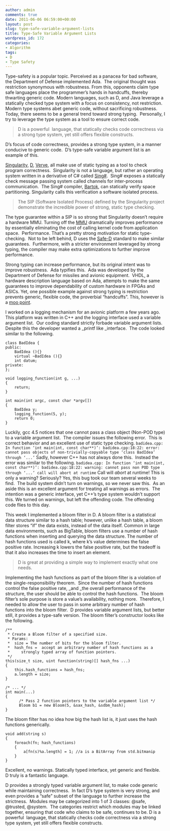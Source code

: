 ```yaml
---
author: admin
comments: true
date: 2011-06-06 06:59:00+00:00
layout: post
slug: type-safe-variable-argument-lists
title: Type-Safe Variable Argument Lists
wordpress_id: 172
categories:
- Algorithm
tags:
- D
- Type Safety
---
```


Type-safety is a popular topic. Perceived as a panacea for bad software, the Department of Defense implemented Ada.  The original thought was restriction synonymous with robustness. From this, opponents claim type safe languages place the programmer’s hands in handcuffs, thereby thwarting generic code. Modern languages, such as D, and Java leverage a statically checked type system with a focus on consistency, not restriction.  Modern type systems abet generic code, without sacrificing robustness.  Today, there seems to be a general trend toward strong typing.  Personally, I try to leverage the type system as a tool to ensure correct code.


<blockquote>D is a powerful  language, that statically checks code correctness via a strong type system, yet still offers flexible constructs.</blockquote>


D’s focus of code correctness, provides a strong type system, in a manner conducive to generic code.  D’s type-safe variable argument list is an example of this.<!-- more -->

[Singularity](http://research.microsoft.com/en-us/projects/singularity/), [D](http://www.d-programming-language.org), [Verve](http://channel9.msdn.com/Shows/Going+Deep/Verve-A-Type-Safe-Operating-System), all make use of static typing as a tool to check program correctness.  Singularity is not a language, but rather an operating system written in a derivative of C# called [Sing#](http://en.wikipedia.org/wiki/Sing_Sharp).  Sing# exposes a statically check message passing system called channels for inter-process communication.  The Sing# compiler, [Bartok](http://en.wikipedia.org/wiki/Bartok_%28compiler%29), can statically verify space partitioning. Singularity calls this verification a software isolated process.


<blockquote>The SIP (Software Isolated Process) defined by the Singularity project demonstrate the incredible power of strong, static type checking.</blockquote>


The type guarantee within a SIP is so strong that Singularity doesn’t require a hardware MMU. Turning off the [MMU](http://en.wikipedia.org/wiki/Memory_management_unit) dramatically improves performance by essentially eliminating the cost of calling kernel code from application space.  Performance. That’s a pretty strong motivation for static type-checking.  Not to be left behind, D uses the [Safe-D](http://www.d-programming-language.org/safed.html) standard to make similar guarantees.  Furthermore, with a stricter environment leveraged by strong typing, the compiler may make extra optimizations to further improve performance.

Strong typing can increase performance, but its original intent was to improve robustness.  Ada typifies this.  Ada was developed by the Department of Defense for missiles and avionic equipment.  VHDL, a hardware description language based on Ada, attempts to make the same guarantees to improve dependability of custom hardware in FPGAs and ASICs. Yet, one possible example against strong typing is restriction prevents generic, flexible code, the proverbial “handcuffs”. This, however is a [moo point](http://www.urbandictionary.com/define.php?term=moo+point).

I worked on a logging mechanism for an avionic platform a few years ago.  This platform was written in C++ and the logging interface used a variable argument list.  Our coding standard strictly forbade variable argument lists. Despite this the developer wanted a _printf like _interface.  The code looked similar to the following.

    
    class BadIdea {
    public:
        BadIdea (){}
        virtual ~BadIdea (){}
        int datum;
    private:
    };
    
    void logging_function(int g, ...)
    {
        return;
    }
    
    int main(int argc, const char *argv[])
    {
        BadIdea y;
        logging_function(5, y);
        return 0;
    }


Luckily, gcc 4.5 notices that one cannot pass a class object (Non-POD type) to a variable argument list.  The compiler issues the following error.  This is correct behavior and an excellent use of static type checking.
`badidea.cpp: In function ‘int main(int, const char**)’:
badidea.cpp:18:22: error: cannot pass objects of non-trivially-copyable type
‘class BadIdea’ through ‘...’`
Sadly, however C++ has not always done this.  Instead the error was similar to the following.
`badidea.cpp: In function ‘int main(int, const char**)’:
badidea.cpp:18:22: warning: cannot pass non POD type through ‘...’
call will abort at runtime`
Call will _abort_ at runtime! This is only a warning? Seriously? Yes, this bug took our team several weeks to find.  The build system didn’t turn on warnings, so we never saw this.  As an aside this is an excellent argument for treating all warnings as errors.  The intention was a generic interface, yet C++’s type system wouldn’t support this. We turned on warnings, but left the offending code. The offending code flies to this day.

This week I implemented a bloom filter in D. A bloom filter is a statistical data structure similar to a hash table; however, unlike a hash table, a bloom filter stores “if” the data exists, instead of the data itself. Common in large data environments, such as BigTable, bloom filters use a number of hash functions when inserting and querying the data structure. The number of hash functions used is called k, where k’s value determines the false positive rate. Increasing k lowers the false positive rate, but the tradeoff is that it also increases the time to insert an element.


<blockquote>D is great at providing a simple way to implement exactly what one needs.</blockquote>


Implementing the hash functions as part of the bloom filter is a violation of the single-responsibility theorem.  Since the number of hash functions control the false positive rate, _and _the overall performance of the structure, the user should be able to control the hash functions.  The bloom filter’s sole purpose is store a value’s availability, nothing more.  Therefore, I needed to allow the user to pass in some arbitrary number of hash functions into the bloom filter.  D provides variable argument lists, but better still, it provides a type-safe version. The bloom filter’s constructor looks like the following.

    
    /**
     * Create a Bloom filter of a specified size.
     * Params:
     *	size = The number of bits for the bloom filter.
     *	hash_fns =	accept an arbitrary number of hash functions as a
     *     strongly typed array of function pointers.
     */
    this(size_t size, uint function(string)[] hash_fns ...)
    {
        this.hash_functions = hash_fns;
        a.length = size;
    }
    
    /* ... */
    int main(...)
    {
          /* Pass 2 function pointers to the variable argument list */
          Bloom b1 = new Bloom(5, &sax_hash, &sdbm_hash);
    }


The bloom filter has no idea how big the hash list is, it just uses the hash functions generically.

    
    void add(string s)
    {
        foreach(fn; hash_functions)
        {
            a[fn(s)%a.length] = 1; //a is a BitArray from std.bitmanip
        }
    }


Excellent, no warnings. Statically typed interface, yet generic and flexible.  D truly is a fantastic language.

D provides a strongly typed variable argument list, to make code generic while maintaining correctness.  In fact D’s type system is very strong, and even provides a “safe” subset of the language to further increase the strictness.  Modules may be categorized into 1 of 3 classes: @safe, @trusted, @system.  The categories restrict which modules may be linked together, ensuring that code who claims to be safe, continues to be. D is a powerful  language, that statically checks code correctness via a strong type system, yet still offers flexible constructs.
